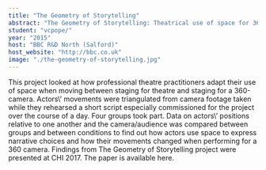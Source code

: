 ```yaml
---
title: "The Geometry of Storytelling"
abstract: "The Geometry of Storytelling: Theatrical use of space for 360-videos and Virtual Reality"
student: "vcpope/"
year: "2015"
host: "BBC R&D North (Salford)"
host_website: "http://bbc.co.uk"
image: "./the-geometry-of-storytelling.jpg"
---
```

This project looked at how professional theatre practitioners adapt their use of space when moving between staging for theatre and staging for a 360-camera. Actors\’ movements were triangulated from camera footage taken while they rehearsed a short script especially commissioned for the project over the course of a day. Four groups took part. Data on actors\’ positions relative to one another and the camera/audience was compared between groups and between conditions to find out how actors use space to express narrative choices and how their movements changed when performing for a 360 camera.
Findings from The Geometry of Storytelling project were presented at CHI 2017. The paper is available here.